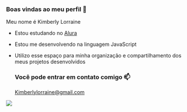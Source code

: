 ### Boas vindas ao meu perfil 🐬

Meu nome é Kimberly Lorraine

- Estou estudando no [Alura](https://www.alura.com.br)
- Estou me desenvolvendo na linguagem JavaScript
- Utilizo esse espaço para minha organização e compartilhamento dos meus projetos desenvolvidos

  ### Você pode entrar em contato comigo 📫

  Kimberlylorraine@gmail.com



![](https://media1.tenor.com/m/uwpLU7-SVvAAAAAC/el-gato-con-botas-puss-in-boots.gif) 
